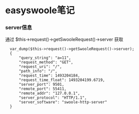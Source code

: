 # easyswoole笔记


### server信息
  通过 $this->request()->getSwooleRequest()->server 获取
  ```
	var_dump($this->request()->getSwooleRequest()->server);
	{
	    "query_string": "a=11",
	    "request_method": "GET",
	    "request_uri": "/",
	    "path_info": "/",
	    "request_time": 1493204184,
	    "request_time_float": 1493204199.6719,
	    "server_port": 9501,
	    "remote_port": 55411,
	    "remote_addr": "127.0.0.1",
	    "server_protocol": "HTTP/1.1",
	    "server_software": "swoole-http-server"
	}
  ```